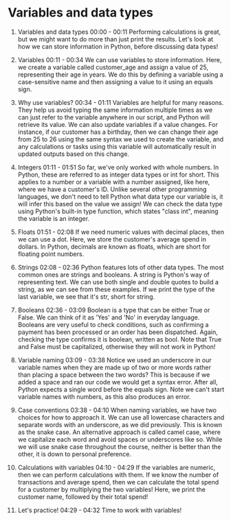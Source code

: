 # Variables and data types

1. Variables and data types
00:00 - 00:11
Performing calculations is great, but we might want to do more than just print the results. Let's look at how we can store information in Python, before discussing data types!

2. Variables
00:11 - 00:34
We can use variables to store information. Here, we create a variable called customer_age and assign a value of 25, representing their age in years. We do this by defining a variable using a case-sensitive name and then assigning a value to it using an equals sign.

3. Why use variables?
00:34 - 01:11
Variables are helpful for many reasons. They help us avoid typing the same information multiple times as we can just refer to the variable anywhere in our script, and Python will retrieve its value. We can also update variables if a value changes. For instance, if our customer has a birthday, then we can change their age from 25 to 26 using the same syntax we used to create the variable, and any calculations or tasks using this variable will automatically result in updated outputs based on this change.

4. Integers
01:11 - 01:51
So far, we've only worked with whole numbers. In Python, these are referred to as integer data types or int for short. This applies to a number or a variable with a number assigned, like here, where we have a customer's ID. Unlike several other programming languages, we don't need to tell Python what data type our variable is, it will infer this based on the value we assign! We can check the data type using Python's built-in type function, which states "class int", meaning the variable is an integer.

5. Floats
01:51 - 02:08
If we need numeric values with decimal places, then we can use a dot. Here, we store the customer's average spend in dollars. In Python, decimals are known as floats, which are short for floating point numbers.

6. Strings
02:08 - 02:36
Python features lots of other data types. The most common ones are strings and booleans. A string is Python's way of representing text. We can use both single and double quotes to build a string, as we can see from these examples. If we print the type of the last variable, we see that it's str, short for string.

7. Booleans
02:36 - 03:09
Boolean is a type that can be either True or False. We can think of it as 'Yes' and 'No' in everyday language. Booleans are very useful to check conditions, such as confirming a payment has been processed or an order has been dispatched. Again, checking the type confirms it is boolean, written as bool. Note that True and False must be capitalized, otherwise they will not work in Python!

8. Variable naming
03:09 - 03:38
Notice we used an underscore in our variable names when they are made up of two or more words rather than placing a space between the two words? This is because if we added a space and ran our code we would get a syntax error. After all, Python expects a single word before the equals sign. Note we can't start variable names with numbers, as this also produces an error.

9. Case conventions
03:38 - 04:10
When naming variables, we have two choices for how to approach it. We can use all lowercase characters and separate words with an underscore, as we did previously. This is known as the snake case. An alternative approach is called camel case, where we capitalize each word and avoid spaces or underscores like so. While we will use snake case throughout the course, neither is better than the other, it is down to personal preference.

10. Calculations with variables
04:10 - 04:29
If the variables are numeric, then we can perform calculations with them. If we know the number of transactions and average spend, then we can calculate the total spend for a customer by multiplying the two variables! Here, we print the customer name, followed by their total spend!

11. Let's practice!
04:29 - 04:32
Time to work with variables!